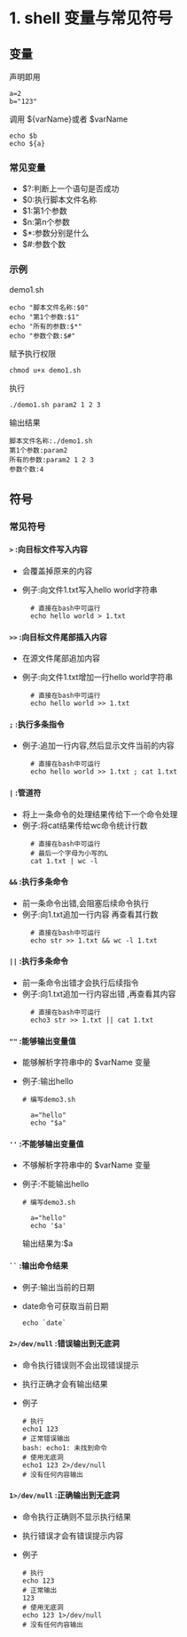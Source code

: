 # 1. shell 变量与常见符号

## 变量
声明即用
```shell
a=2
b="123"
```
调用
${varName}或者 $varName
```shell
echo $b
echo ${a}
```
### 常见变量
* $?:判断上一个语句是否成功
* $0:执行脚本文件名称
* $1:第1个参数
* $n:第n个参数
* $*:参数分别是什么
* $#:参数个数

### 示例
demo1.sh
```shell
echo "脚本文件名称:$0"
echo "第1个参数:$1"
echo "所有的参数:$*"
echo "参数个数:$#"
```

赋予执行权限
```
chmod u+x demo1.sh
```

执行
```bash
./demo1.sh param2 1 2 3
```

输出结果
```
脚本文件名称:./demo1.sh
第1个参数:param2
所有的参数:param2 1 2 3
参数个数:4
```

## 符号
### 常见符号
#### <code>\></code>  :向目标文件写入内容
* 会覆盖掉原来的内容
* 例子:向文件1.txt写入hello world字符串
  
  ```shell
    # 直接在bash中可运行
    echo hello world > 1.txt 
  ```

#### <code>\>></code> :向目标文件尾部插入内容
* 在源文件尾部追加内容
* 例子:向文件1.txt增加一行hello world字符串
  
  ```shell
    # 直接在bash中可运行
    echo hello world >> 1.txt 
  ```

#### <code>;</code> :执行多条指令
* 例子:追加一行内容,然后显示文件当前的内容
  
  ```shell
    # 直接在bash中可运行
    echo hello world >> 1.txt ; cat 1.txt
  ```

#### <code>|</code> :管道符
* 将上一条命令的处理结果传给下一个命令处理
* 例子:将cat结果传给wc命令统计行数
  ```shell
    # 直接在bash中可运行
    # 最后一个字母为小写的L
    cat 1.txt | wc -l
  ```


#### <code>&&</code> :执行多条命令
* 前一条命令出错,会阻塞后续命令执行
* 例子:向1.txt追加一行内容 再查看其行数
  ```shell
    # 直接在bash中可运行
    echo str >> 1.txt && wc -l 1.txt
  ```

#### <code>||</code> :执行多条命令
* 前一条命令出错才会执行后续指令
* 例子:向1.txt追加一行内容出错 ,再查看其内容
  ```shell
    # 直接在bash中可运行
    echo3 str >> 1.txt || cat 1.txt 
  ```

#### <code>""</code> :能够输出变量值
* 能够解析字符串中的 $varName 变量
* 例子:输出hello
  
  ```shell
  # 编写demo3.sh

    a="hello"
    echo "$a" 
  ```


#### <code>''</code> :不能够输出变量值
* 不够解析字符串中的 $varName 变量
* 例子:不能输出hello
  
  ```shell
  # 编写demo3.sh
  
    a="hello"
    echo '$a' 
  ```
    输出结果为:$a


#### <code>``</code> :输出命令结果
* 例子:输出当前的日期
* date命令可获取当前日期
  
  ```shell
  echo `date`
  ```

#### <code>2>/dev/null</code> :错误输出到无底洞
* 命令执行错误则不会出现错误提示
* 执行正确才会有输出结果
* 例子   
   
  ```shell
  # 执行
  echo1 123
  # 正常错误输出
  bash: echo1: 未找到命令
  # 使用无底洞
  echo1 123 2>/dev/null
  # 没有任何内容输出
  ```

#### <code>1>/dev/null</code> :正确输出到无底洞
* 命令执行正确则不显示执行结果
* 执行错误才会有错误提示内容 
* 例子   
   
  ```shell
  # 执行
  echo 123
  # 正常输出
  123
  # 使用无底洞
  echo 123 1>/dev/null
  # 没有任何内容输出
  ```
